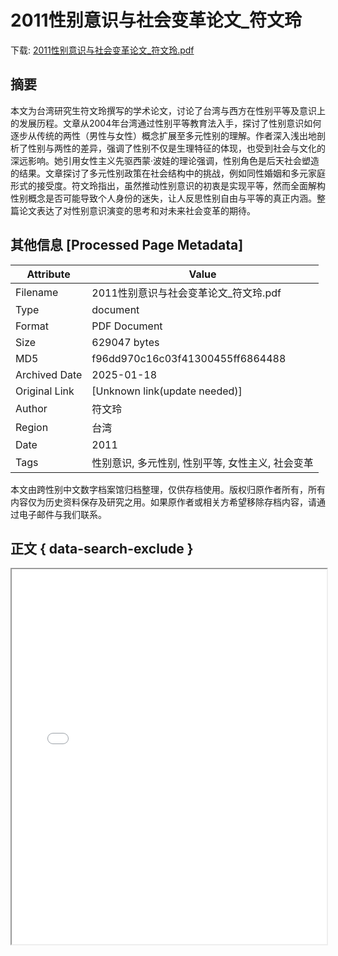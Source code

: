 # 2011性别意识与社会变革论文_符文玲

<!-- tcd_download_link -->
下载: <a href="2011性别意识与社会变革论文_符文玲.pdf" download>2011性别意识与社会变革论文_符文玲.pdf</a>
<!-- tcd_download_link_end -->

## 摘要

<!-- tcd_abstract -->
本文为台湾研究生符文玲撰写的学术论文，讨论了台湾与西方在性别平等及意识上的发展历程。文章从2004年台湾通过性别平等教育法入手，探讨了性别意识如何逐步从传统的两性（男性与女性）概念扩展至多元性别的理解。作者深入浅出地剖析了性别与两性的差异，强调了性别不仅是生理特征的体现，也受到社会与文化的深远影响。她引用女性主义先驱西蒙·波娃的理论强调，性别角色是后天社会塑造的结果。文章探讨了多元性别政策在社会结构中的挑战，例如同性婚姻和多元家庭形式的接受度。符文玲指出，虽然推动性别意识的初衷是实现平等，然而全面解构性别概念是否可能导致个人身份的迷失，让人反思性别自由与平等的真正内涵。整篇论文表达了对性别意识演变的思考和对未来社会变革的期待。

<!-- tcd_abstract_end -->

## 其他信息 [Processed Page Metadata]

| Attribute       | Value                                  |
|-----------------|----------------------------------------|
| Filename        | 2011性别意识与社会变革论文_符文玲.pdf                             |
| Type            | document                                 |
| Format          | PDF Document                               |
| Size            | 629047 bytes                           |
| MD5             | f96dd970c16c03f41300455ff6864488                                  |
| Archived Date   | 2025-01-18                             |
| Original Link   | [Unknown link(update needed)]                         |
| Author          | 符文玲                               |
| Region          | 台湾                               |
| Date            | 2011                                 |
| Tags            | 性别意识, 多元性别, 性别平等, 女性主义, 社会变革                                 |

本文由跨性别中文数字档案馆归档整理，仅供存档使用。版权归原作者所有，所有内容仅为历史资料保存及研究之用。如果原作者或相关方希望移除存档内容，请通过电子邮件与我们联系。

## 正文 { data-search-exclude }

<!-- tcd_main_text -->
<iframe src="../2011性别意识与社会变革论文_符文玲.pdf" width="100%" height="600px">
    <p>无法显示PDF，请下载查看。</p>
</iframe>
<!-- tcd_main_text_end -->

